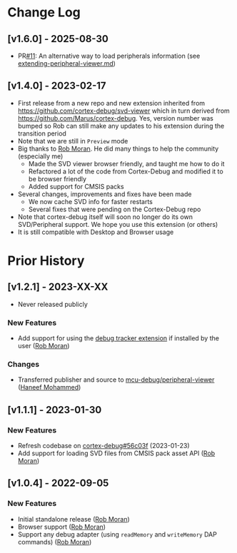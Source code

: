 # Change Log

## [v1.6.0] - 2025-08-30
- PR[#11](https://github.com/mcu-debug/peripheral-viewer/issues/11): An alternative way to load peripherals information (see [extending-peripheral-viewer.md](https://github.com/mcu-debug/peripheral-viewer/blob/main/docs/extending-peripheral-viewer.md))

## [v1.4.0] - 2023-02-17

- First release from a new repo and new extension inherited from https://github.com/cortex-debug/svd-viewer which in turn derived from https://github.com/Marus/cortex-debug. Yes, version number was bumped so Rob can still make any updates to his extension during the transition period
- Note that we are still in `Preview` mode
- Big thanks to [Rob Moran](https://github.com/cortex-debug/svd-viewer/commits?author=thegecko). He did many things to help the community (especially me)
  - Made the SVD viewer browser friendly, and taught me how to do it
  - Refactored a lot of the code from Cortex-Debug and modified it to be browser friendly
  - Added support for CMSIS packs
- Several changes, improvements and fixes have been made
  - We now cache SVD info for faster restarts
  - Several fixes that were pending on the Cortex-Debug repo
- Note that cortex-debug itself will soon no longer do its own SVD/Peripheral support. We hope you use this extension (or others)
- It is still compatible with Desktop and Browser usage

# Prior History

## [v1.2.1] - 2023-XX-XX
- Never released publicly

### New Features

- Add support for using the [debug tracker extension](https://github.com/mcu-debug/debug-tracker-vscode) if installed by the user ([Rob Moran](https://github.com/thegecko))

### Changes

- Transferred publisher and source to [mcu-debug/peripheral-viewer](https://github.com/mcu-debug/svd-viewer) ([Haneef Mohammed](https://github.com/haneefdm))

## [v1.1.1] - 2023-01-30

### New Features

- Refresh codebase on [cortex-debug#56c03f](https://github.com/Marus/cortex-debug/commit/056c03f01e008828e6527c571ef5c9adaf64083f) (2023-01-23)
- Add support for loading SVD files from CMSIS pack asset API ([Rob Moran](https://github.com/thegecko))

## [v1.0.4] - 2022-09-05

### New Features

- Initial standalone release ([Rob Moran](https://github.com/thegecko))
- Browser support ([Rob Moran](https://github.com/thegecko))
- Support any debug adapter (using `readMemory` and `writeMemory` DAP commands) ([Rob Moran](https://github.com/thegecko))
